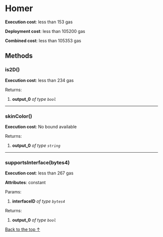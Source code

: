 # Homer


**Execution cost**: less than 153 gas

**Deployment cost**: less than 105200 gas

**Combined cost**: less than 105353 gas




## Methods
### is2D()


**Execution cost**: less than 234 gas



Returns:


1. **output_0** *of type `bool`*

--- 
### skinColor()


**Execution cost**: No bound available



Returns:


1. **output_0** *of type `string`*

--- 
### supportsInterface(bytes4)


**Execution cost**: less than 267 gas

**Attributes**: constant


Params:

1. **interfaceID** *of type `bytes4`*

Returns:


1. **output_0** *of type `bool`*

[Back to the top ↑](#homer)
